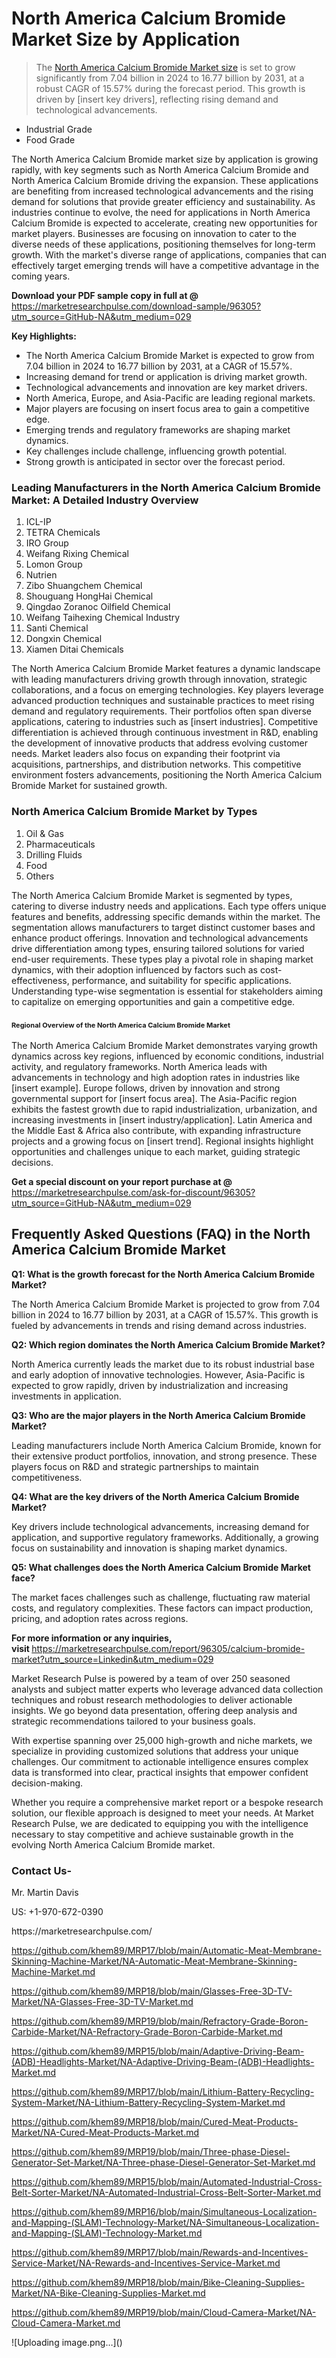 <h1>North America Calcium Bromide Market&nbsp;Size by Application</h1><blockquote><p>The <a href="https://marketresearchpulse.com/download-sample/96305?utm_source=GitHub-NA&amp;utm_medium=029">North America Calcium Bromide Market size</a> is set to grow significantly from 7.04 billion in 2024 to 16.77 billion by 2031, at a robust CAGR of 15.57% during the forecast period. This growth is driven by [insert key drivers], reflecting rising demand and technological advancements.</p></blockquote><ul><li>Industrial Grade<li> Food Grade</li></ul><p>The North America Calcium Bromide market size by application is growing rapidly, with key segments such as North America Calcium Bromide and North America Calcium Bromide driving the expansion. These applications are benefiting from increased technological advancements and the rising demand for solutions that provide greater efficiency and sustainability. As industries continue to evolve, the need for applications in North America Calcium Bromide is expected to accelerate, creating new opportunities for market players. Businesses are focusing on innovation to cater to the diverse needs of these applications, positioning themselves for long-term growth. With the market's diverse range of applications, companies that can effectively target emerging trends will have a competitive advantage in the coming years.</p><p><strong>Download your PDF sample copy in full at @ </strong><a href="https://marketresearchpulse.com/download-sample/96305?utm_source=GitHub-NA&amp;utm_medium=029">https://marketresearchpulse.com/download-sample/96305?utm_source=GitHub-NA&amp;utm_medium=029</a></p><p><strong>Key Highlights: </strong></p><ul><li>The North America Calcium Bromide Market is expected to grow from 7.04 billion in 2024 to 16.77 billion by 2031, at a CAGR of 15.57%.</li><li>Increasing demand for trend or application is driving market growth.</li><li>Technological advancements and innovation are key market drivers.</li><li>North America, Europe, and Asia-Pacific are leading regional markets.</li><li>Major players are focusing on insert focus area to gain a competitive edge.</li><li>Emerging trends and regulatory frameworks are shaping market dynamics.</li><li>Key challenges include challenge, influencing growth potential.</li><li>Strong growth is anticipated in sector over the forecast period.</li></ul><h3>Leading Manufacturers in the North America Calcium Bromide Market: A Detailed Industry Overview</h3><ol><li>ICL-IP</li><li>TETRA Chemicals</li><li>IRO Group</li><li>Weifang Rixing Chemical</li><li>Lomon Group</li><li>Nutrien</li><li>Zibo Shuangchem Chemical</li><li>Shouguang HongHai Chemical</li><li>Qingdao Zoranoc Oilfield Chemical</li><li>Weifang Taihexing Chemical Industry</li><li>Santi Chemical</li><li>Dongxin Chemical</li><li>Xiamen Ditai Chemicals</li></ol><div class="flex max-w-full flex-col flex-grow"><div class="min-h-8 text-message flex w-full flex-col items-end gap-2 whitespace-normal break-words [.text-message+&amp;]:mt-5" dir="auto" data-message-author-role="assistant" data-message-id="fd8432e4-4910-450d-b182-61b7bfb0a01f" data-message-model-slug="gpt-4o"><div class="flex w-full flex-col gap-1 empty:hidden first:pt-[3px]"><div class="markdown prose w-full break-words dark:prose-invert light"><p>The North America Calcium Bromide Market features a dynamic landscape with leading manufacturers driving growth through innovation, strategic collaborations, and a focus on emerging technologies. Key players leverage advanced production techniques and sustainable practices to meet rising demand and regulatory requirements. Their portfolios often span diverse applications, catering to industries such as [insert industries]. Competitive differentiation is achieved through continuous investment in R&amp;D, enabling the development of innovative products that address evolving customer needs. Market leaders also focus on expanding their footprint via acquisitions, partnerships, and distribution networks. This competitive environment fosters advancements, positioning the North America Calcium Bromide Market for sustained growth.</p></div></div></div></div><h3>North America Calcium Bromide Market by Types</h3><ol><li>Oil & Gas<li> Pharmaceuticals<li> Drilling Fluids<li> Food<li> Others</li></ol><div class="flex max-w-full flex-col flex-grow"><div class="min-h-8 text-message flex w-full flex-col items-end gap-2 whitespace-normal break-words [.text-message+&amp;]:mt-5" dir="auto" data-message-author-role="assistant" data-message-id="084470be-0bb7-4664-bddf-5156b4f41249" data-message-model-slug="gpt-4o-mini"><div class="flex w-full flex-col gap-1 empty:hidden first:pt-[3px]"><div class="markdown prose w-full break-words dark:prose-invert light"><p>The North America Calcium Bromide Market is segmented by types, catering to diverse industry needs and applications. Each type offers unique features and benefits, addressing specific demands within the market. The segmentation allows manufacturers to target distinct customer bases and enhance product offerings. Innovation and technological advancements drive differentiation among types, ensuring tailored solutions for varied end-user requirements. These types play a pivotal role in shaping market dynamics, with their adoption influenced by factors such as cost-effectiveness, performance, and suitability for specific applications. Understanding type-wise segmentation is essential for stakeholders aiming to capitalize on emerging opportunities and gain a competitive edge.</p></div></div></div></div><h3><span style="font-size: 11px;">Regional Overview of the North America Calcium Bromide Market</span></h3><div class="flex max-w-full flex-col flex-grow"><div class="min-h-8 text-message flex w-full flex-col items-end gap-2 whitespace-normal break-words [.text-message+&amp;]:mt-5" dir="auto" data-message-author-role="assistant" data-message-id="e9038762-ce64-4e30-91c9-9bd413514231" data-message-model-slug="gpt-4o-mini"><div class="flex w-full flex-col gap-1 empty:hidden first:pt-[3px]"><div class="markdown prose w-full break-words dark:prose-invert light"><p>The North America Calcium Bromide Market demonstrates varying growth dynamics across key regions, influenced by economic conditions, industrial activity, and regulatory frameworks. North America leads with advancements in technology and high adoption rates in industries like [insert example]. Europe follows, driven by innovation and strong governmental support for [insert focus area]. The Asia-Pacific region exhibits the fastest growth due to rapid industrialization, urbanization, and increasing investments in [insert industry/application]. Latin America and the Middle East &amp; Africa also contribute, with expanding infrastructure projects and a growing focus on [insert trend]. Regional insights highlight opportunities and challenges unique to each market, guiding strategic decisions.</p></div></div></div></div><p><strong>Get a special discount on your report purchase at @ </strong><a href="https://marketresearchpulse.com/ask-for-discount/96305?utm_source=GitHub-NA&amp;utm_medium=029">https://marketresearchpulse.com/ask-for-discount/96305?utm_source=GitHub-NA&amp;utm_medium=029</a></p><h2>Frequently Asked Questions (FAQ) in the North America Calcium Bromide Market</h2><p><strong>Q1: What is the growth forecast for the North America Calcium Bromide Market?</strong></p><p>The North America Calcium Bromide Market is projected to grow from 7.04 billion in 2024 to 16.77 billion by 2031, at a CAGR of 15.57%. This growth is fueled by advancements in trends and rising demand across industries.</p><p><strong>Q2: Which region dominates the North America Calcium Bromide Market?</strong></p><p>North America currently leads the market due to its robust industrial base and early adoption of innovative technologies. However, Asia-Pacific is expected to grow rapidly, driven by industrialization and increasing investments in application.</p><p><strong>Q3: Who are the major players in the North America Calcium Bromide Market?</strong></p><p>Leading manufacturers include North America Calcium Bromide, known for their extensive product portfolios, innovation, and strong presence. These players focus on R&amp;D and strategic partnerships to maintain competitiveness.</p><p><strong>Q4: What are the key drivers of the North America Calcium Bromide Market?</strong></p><p>Key drivers include technological advancements, increasing demand for application, and supportive regulatory frameworks. Additionally, a growing focus on sustainability and innovation is shaping market dynamics.</p><p><strong>Q5: What challenges does the North America Calcium Bromide Market face?</strong></p><p>The market faces challenges such as challenge, fluctuating raw material costs, and regulatory complexities. These factors can impact production, pricing, and adoption rates across regions.</p><p><strong>For more information or any inquiries, visit&nbsp;</strong><a href="https://marketresearchpulse.com/report/96305/calcium-bromide-market?utm_source=Linkedin&utm_medium=029">https://marketresearchpulse.com/report/96305/calcium-bromide-market?utm_source=Linkedin&utm_medium=029</a></p><p>Market Research Pulse is powered by a team of over 250 seasoned analysts and subject matter experts who leverage advanced data collection techniques and robust research methodologies to deliver actionable insights. We go beyond data presentation, offering deep analysis and strategic recommendations tailored to your business goals.</p><p>With expertise spanning over 25,000 high-growth and niche markets, we specialize in providing customized solutions that address your unique challenges. Our commitment to actionable intelligence ensures complex data is transformed into clear, practical insights that empower confident decision-making.</p><p>Whether you require a comprehensive market report or a bespoke research solution, our flexible approach is designed to meet your needs. At Market Research Pulse, we are dedicated to equipping you with the intelligence necessary to stay competitive and achieve sustainable growth in the evolving North America Calcium Bromide market.</p><h3><strong>Contact Us-</strong></h3><p>Mr. Martin Davis</p><p>US: +1-970-672-0390</p><p>https://marketresearchpulse.com/</p><p><a href="https://github.com/khem89/MRP17/blob/main/Automatic-Meat-Membrane-Skinning-Machine-Market/NA-Automatic-Meat-Membrane-Skinning-Machine-Market.md">https://github.com/khem89/MRP17/blob/main/Automatic-Meat-Membrane-Skinning-Machine-Market/NA-Automatic-Meat-Membrane-Skinning-Machine-Market.md</a></p><p><a href="https://github.com/khem89/MRP18/blob/main/Glasses-Free-3D-TV-Market/NA-Glasses-Free-3D-TV-Market.md">https://github.com/khem89/MRP18/blob/main/Glasses-Free-3D-TV-Market/NA-Glasses-Free-3D-TV-Market.md</a></p><p><a href="https://github.com/khem89/MRP19/blob/main/Refractory-Grade-Boron-Carbide-Market/NA-Refractory-Grade-Boron-Carbide-Market.md">https://github.com/khem89/MRP19/blob/main/Refractory-Grade-Boron-Carbide-Market/NA-Refractory-Grade-Boron-Carbide-Market.md</a></p><p><a href="https://github.com/khem89/MRP15/blob/main/Adaptive-Driving-Beam-(ADB)-Headlights-Market/NA-Adaptive-Driving-Beam-(ADB)-Headlights-Market.md">https://github.com/khem89/MRP15/blob/main/Adaptive-Driving-Beam-(ADB)-Headlights-Market/NA-Adaptive-Driving-Beam-(ADB)-Headlights-Market.md</a></p><p><a href="https://github.com/khem89/MRP17/blob/main/Lithium-Battery-Recycling-System-Market/NA-Lithium-Battery-Recycling-System-Market.md">https://github.com/khem89/MRP17/blob/main/Lithium-Battery-Recycling-System-Market/NA-Lithium-Battery-Recycling-System-Market.md</a></p><p><a href="https://github.com/khem89/MRP18/blob/main/Cured-Meat-Products-Market/NA-Cured-Meat-Products-Market.md">https://github.com/khem89/MRP18/blob/main/Cured-Meat-Products-Market/NA-Cured-Meat-Products-Market.md</a></p><p><a href="https://github.com/khem89/MRP19/blob/main/Three-phase-Diesel-Generator-Set-Market/NA-Three-phase-Diesel-Generator-Set-Market.md">https://github.com/khem89/MRP19/blob/main/Three-phase-Diesel-Generator-Set-Market/NA-Three-phase-Diesel-Generator-Set-Market.md</a></p><p><a href="https://github.com/khem89/MRP15/blob/main/Automated-Industrial-Cross-Belt-Sorter-Market/NA-Automated-Industrial-Cross-Belt-Sorter-Market.md">https://github.com/khem89/MRP15/blob/main/Automated-Industrial-Cross-Belt-Sorter-Market/NA-Automated-Industrial-Cross-Belt-Sorter-Market.md</a></p><p><a href="https://github.com/khem89/MRP16/blob/main/Simultaneous-Localization-and-Mapping-(SLAM)-Technology-Market/NA-Simultaneous-Localization-and-Mapping-(SLAM)-Technology-Market.md">https://github.com/khem89/MRP16/blob/main/Simultaneous-Localization-and-Mapping-(SLAM)-Technology-Market/NA-Simultaneous-Localization-and-Mapping-(SLAM)-Technology-Market.md</a></p><p><a href="https://github.com/khem89/MRP17/blob/main/Rewards-and-Incentives-Service-Market/NA-Rewards-and-Incentives-Service-Market.md">https://github.com/khem89/MRP17/blob/main/Rewards-and-Incentives-Service-Market/NA-Rewards-and-Incentives-Service-Market.md</a></p><p><a href="https://github.com/khem89/MRP18/blob/main/Bike-Cleaning-Supplies-Market/NA-Bike-Cleaning-Supplies-Market.md">https://github.com/khem89/MRP18/blob/main/Bike-Cleaning-Supplies-Market/NA-Bike-Cleaning-Supplies-Market.md</a></p><p><a href="https://github.com/khem89/MRP19/blob/main/Cloud-Camera-Market/NA-Cloud-Camera-Market.md">https://github.com/khem89/MRP19/blob/main/Cloud-Camera-Market/NA-Cloud-Camera-Market.md</a></p>
![Uploading image.png…]()
